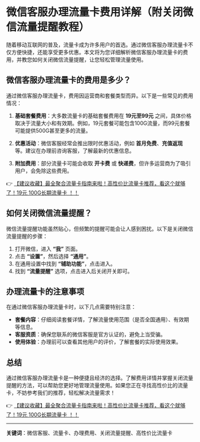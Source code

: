 # 微信客服办理流量卡费用详解（附关闭微信流量提醒教程）

随着移动互联网的普及，流量卡成为许多用户的首选。通过微信客服办理流量卡不仅方便快捷，还能享受更多优惠。本文将为您详细解析微信客服办理流量卡的费用，并教您如何关闭微信流量提醒，让您轻松管理流量使用。

## 微信客服办理流量卡的费用是多少？

通过微信客服办理流量卡，费用因运营商和套餐类型而异。以下是一些常见的费用情况：

1. **基础套餐费用**：大多数流量卡的基础套餐费用在 **19元至99元** 之间，具体价格取决于流量大小和有效期。例如，19元套餐可能包含100G流量，而99元套餐可能提供500G甚至更多的流量。
   
2. **优惠活动**：微信客服经常会推出限时优惠活动，例如 **首月免费**、**充值返现** 等。建议在办理前咨询客服，了解最新的优惠信息。

3. **附加费用**：部分流量卡可能会收取 **开卡费** 或 **快递费**，但许多运营商为了吸引用户，会免除这些费用。

👉 [【建议收藏】最全聚合流量卡指南来啦！高性价比流量卡推荐，看这个就够了！19元 100G长期流量卡 ！！](https://bit.ly/Liuliangka)

## 如何关闭微信流量提醒？

微信流量提醒功能虽然贴心，但频繁的提醒可能会让人感到困扰。以下是关闭微信流量提醒的步骤：

1. 打开微信，进入 **“我”** 页面。
2. 点击 **“设置”**，然后选择 **“通用”**。
3. 在通用设置中找到 **“辅助功能”**，点击进入。
4. 找到 **“流量提醒”** 选项，点击进入后关闭开关即可。

## 办理流量卡的注意事项

在通过微信客服办理流量卡时，以下几点需要特别注意：

- **套餐内容**：仔细阅读套餐详情，了解流量使用范围（是否全国通用）、有效期等信息。
- **客服资质**：确保您联系的微信客服是官方认证的，避免上当受骗。
- **使用体验**：办理前可以查看其他用户的评价，了解套餐的实际使用效果。

## 总结

通过微信客服办理流量卡是一种便捷且经济的选择。了解费用详情并掌握关闭流量提醒的方法，可以帮助您更好地管理流量使用。如果您正在寻找高性价比的流量卡，不妨参考我们的推荐，轻松解决流量需求！

👉 [【建议收藏】最全聚合流量卡指南来啦！高性价比流量卡推荐，看这个就够了！19元 100G长期流量卡 ！！](https://bit.ly/Liuliangka)

---

**关键词**：微信客服、流量卡、办理费用、关闭流量提醒、高性价比流量卡